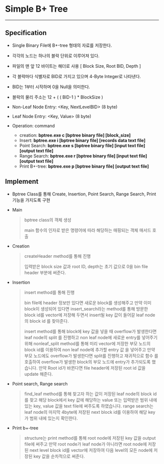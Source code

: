 # Simple B+ Tree

<hr>

## Specification

* Single Binary File에 B+-tree 형태의 자료를 저장한다.
* 각각의 노드는 하나의 블락 단위로 이루어져 있다.
* 파일의 맨 앞 12 바이트는 해더로 사용 [ Block Size, Root BID, Depth ]
* 각 블락마다 식별자로 BID로 가지고 있으며 4-Byte Integer로 나타낸다.
* BID는 1부터 시작하며 0을 Null을 의미한다.
* 블락의 물리 주소는 12 + ( ( BID-1 ) * BlockSize )
* Non-Leaf Node Entry: <Key, NextLevelBID> (8 byte)
* Leaf Node Entry: <Key, Value> (8 byte)

* Operation: command
	* creation: **bptree.exe c [bptree binary file] [block_size]**
	* Insert: **bptree.exe i [bptree binary file] [records data text file]**
	* Point Search: **bptree.exe s [bptree binary file] [input text file] [output text file]**
	* Range Search: **bptree.exe r [bptree binary file] [input text file] [output text file]**
	* Print B+-tree: **bptree.exe p [bptree binary file] [output text file]**



## Implement

* Bptree Class를 통해 Create, Insertion, Point Search, Range Search, Print 기능을 가지도록 구현

* Main

	> bptree class의 객체 생성 
	>
	> main 함수의 인자로 받은 명령어에 따라 해당하는 매핑되는 객체 매서드 호출

* Creation

	> createHeader method를 통해 진행
	>
	>  입력받은 block size 값과 root ID, depth는 초기 값으로 0을 bin file header 부분에 써준다.

* Insertion

	> insert method를 통해 진행
	>
	> bin file에 header 정보만 있다면 새로운 block를 생성해주고 만약 이미 block이 생성되어 있다면 insert_search라는 method를 통해 방문한 block id를 vector에 저장해 두면서 insert될 key 값이 들어갈 leaf node의 block id 를 찾아준다.
	>
	> insert method를 통해 block에 key 값을 넣을 때 overflow가 발생한다면 leaf node의 split 를 진행하고 non leaf node에 새로운 entry를 넣어주기 위해 nonleaf_split method를 통해 미리 vector에 저장한 부모 노드의 block id를 이용하여 non leaf node에 추가할 entry 값 을 넣어주고 만약 부모 노드에도 overflow가 발생한다면 split를 진행하고 재귀적으로 함수 를 호출하여 overflow가 발생한 block의 부모 노드에 entry가 추가되도록 했습니다. 만약 Root id가 바뀐다면 file header에 저장된 root id 값을 update 해준다.

* Point search, Range search

	> find_leaf method를 통해 찾고자 하는 값이 저장된 leaf node의 block id를 찾고 해당 block에서 key 값에 해당하는 value 또는 입력받은 범위 내에 있는 key, value 값을 text file에 써주도록 하였습니다. range search는 leaf node의 마지막 4byte에 저장된 next block id를 이용하여 해당 key가 범위 내에 있는지 확인한다.

* Print b+-tree 

	> structure는 print method를 통해 root node에 저장된 key 값을 output file에 써주고 만약 root node가 leaf node가 아니라면 root node에 저장된 next level block id를 vector에 저장하여 다음 level의 모든 node에 저장된 key 값을 순차적으로 써준다.







